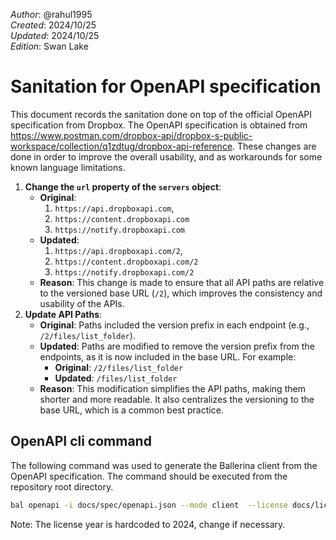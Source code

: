_Author_:  @rahul1995 \
_Created_: 2024/10/25 \
_Updated_: 2024/10/25 \
_Edition_: Swan Lake

# Sanitation for OpenAPI specification

This document records the sanitation done on top of the official OpenAPI specification from Dropbox. 
The OpenAPI specification is obtained from https://www.postman.com/dropbox-api/dropbox-s-public-workspace/collection/q1zdtug/dropbox-api-reference.
These changes are done in order to improve the overall usability, and as workarounds for some known language limitations.

[//]: # (TODO: Add sanitation details)
1. **Change the `url` property of the `servers` object**:
    - **Original**:
        1. `https://api.dropboxapi.com`,
        2. `https://content.dropboxapi.com`
        3. `https://notify.dropboxapi.com`
    - **Updated**:
        1. `https://api.dropboxapi.com/2`,
        2. `https://content.dropboxapi.com/2`
        3. `https://notify.dropboxapi.com/2`
    - **Reason**: This change is made to ensure that all API paths are relative to the versioned base URL (`/2`), which improves the consistency and usability of the APIs.
2. **Update API Paths**:
   - **Original**: Paths included the version prefix in each endpoint (e.g., `/2/files/list_folder`).
   - **Updated**: Paths are modified to remove the version prefix from the endpoints, as it is now included in the base URL. For example:
     - **Original**: `/2/files/list_folder`
     - **Updated**: `/files/list_folder`
   - **Reason**: This modification simplifies the API paths, making them shorter and more readable. It also centralizes the versioning to the base URL, which is a common best practice.

## OpenAPI cli command

The following command was used to generate the Ballerina client from the OpenAPI specification. The command should be executed from the repository root directory.

```bash
bal openapi -i docs/spec/openapi.json --mode client  --license docs/license.txt -o ballerina
```
Note: The license year is hardcoded to 2024, change if necessary.
